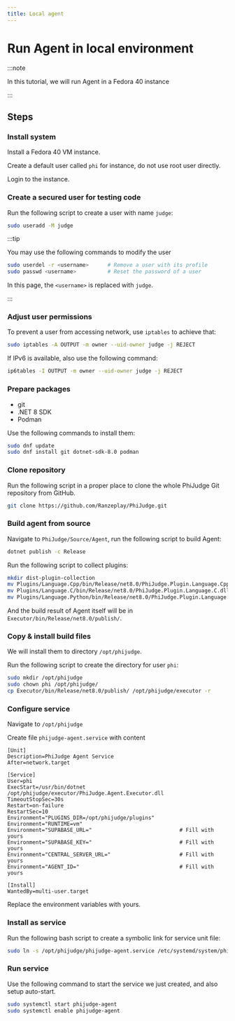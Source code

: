 ```yaml
---
title: Local agent
---
```


# Run Agent in local environment

:::note

In this tutorial, we will run Agent in a Fedora 40 instance

:::

## Steps

### Install system

Install a Fedora 40 VM instance.

Create a default user called `phi` for instance, do not use root user directly.

Login to the instance.

### Create a secured user for testing code

Run the following script to create a user with name `judge`:

```bash
sudo useradd -M judge
```

:::tip

You may use the following commands to modify the user

```bash
sudo userdel -r <username>      # Remove a user with its profile
sudo passwd <username>          # Reset the password of a user
```

In this page, the `<username>` is replaced with `judge`.

:::

### Adjust user permissions

To prevent a user from accessing network, use `iptables` to achieve that:

```bash
sudo iptables -A OUTPUT -m owner --uid-owner judge -j REJECT
```

If IPv6 is available, also use the following command:

```bash
ip6tables -I OUTPUT -m owner --uid-owner judge -j REJECT
```

### Prepare packages

- git
- .NET 8 SDK
- Podman

Use the following commands to install them:

```bash
sudo dnf update
sudo dnf install git dotnet-sdk-8.0 podman
```

### Clone repository

Run the following script in a proper place to clone the whole PhiJudge Git repository from GitHub.

```bash
git clone https://github.com/Ranzeplay/PhiJudge.git
```

### Build agent from source

Navigate to `PhiJudge/Source/Agent`, run the following script to build Agent:

```bash
dotnet publish -c Release
```

Run the following script to collect plugins:

```bash
mkdir dist-plugin-collection
mv Plugins/Language.Cpp/bin/Release/net8.0/PhiJudge.Plugin.Language.Cpp.dll dist-plugin-collection/Language.Cpp.dll
mv Plugins/Language.C/bin/Release/net8.0/PhiJudge.Plugin.Language.C.dll dist-plugin-collection/Language.C.dll
mv Plugins/Language.Python/bin/Release/net8.0/PhiJudge.Plugin.Language.Python.dll dist-plugin-collection/Language.Python.dll
```

And the build result of Agent itself will be in `Executor/bin/Release/net8.0/publish/`.

### Copy & install build files

We will install them to directory `/opt/phijudge`.

Run the following script to create the directory for user `phi`:

```bash
sudo mkdir /opt/phijudge
sudo chown phi /opt/phijudge/
cp Executor/bin/Release/net8.0/publish/ /opt/phijudge/executor -r
```

### Configure service

Navigate to `/opt/phijudge`

Create file `phijudge-agent.service` with content

```systemd
[Unit]
Description=PhiJudge Agent Service
After=network.target

[Service]
User=phi
ExecStart=/usr/bin/dotnet /opt/phijudge/executor/PhiJudge.Agent.Executor.dll
TimeoutStopSec=30s
Restart=on-failure
RestartSec=10
Environment="PLUGINS_DIR=/opt/phijudge/plugins"
Environment="RUNTIME=vm"
Environment="SUPABASE_URL="                            # Fill with yours
Environment="SUPABASE_KEY="                            # Fill with yours
Environment="CENTRAL_SERVER_URL="                      # Fill with yours
Environment="AGENT_ID="                                # Fill with yours

[Install]
WantedBy=multi-user.target
```

Replace the environment variables with yours.

### Install as service

Run the following bash script to create a symbolic link for service unit file:

```bash
sudo ln -s /opt/phijudge/phijudge-agent.service /etc/systemd/system/phijudge-agent.service
```

### Run service

Use the following command to start the service we just created, and also setup auto-start.

```bash
sudo systemctl start phijudge-agent
sudo systemctl enable phijudge-agent
```
